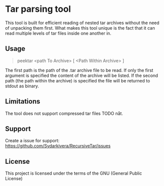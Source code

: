 # Tar parsing tool
This tool is built for efficient reading of nested tar archives without the need of unpacking them first. What makes this tool unique is the fact that it can read multiple levels of tar files inside one another in.

## Usage
> peektar &lt;path To Archive> [ &lt;Path Within Archive> ]

The first path is the path of the .tar archive file to be read. If only the first argument is specified the content of the archive will be listed. If the second path (the path within the archive) is specified the file will be returned to stdout as binary.

## Limitations
The tool does not support compressed tar files
TODO nåt.

## Support
Create a issue for support: https://github.com/Sydarkivera/RecursiveTar/issues

## License
This project is licensed under the terms of the GNU (General Public License)
